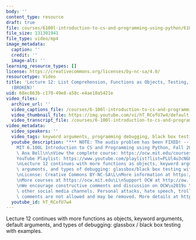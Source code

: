 ```yaml
---
body: ''
content_type: resource
draft: true
file: courses/6100l-introduction-to-cs-and-programming-using-python/6100l-lecture-12-multi-version-2_360p_16_9.mp4
file_size: 131301941
file_type: video/mp4
image_metadata:
  caption: ''
  credit: ''
  image-alt: ''
learning_resource_types: []
license: https://creativecommons.org/licenses/by-nc-sa/4.0/
resourcetype: Video
title: 'Lecture 12: List Comprehension, Functions as Objects, Testing, and Debugging
  (BROKEN)'
uid: 68ec863b-c170-49e8-a58c-e4ae10a5421e
video_files:
  archive_url: ''
  video_captions_file: /courses/6-100l-introduction-to-cs-and-programming-using-python-fall-2022/15bqkckSD48aqCxIeLX_TOueg5lDIIggX_transcript.webvtt
  video_thumbnail_file: https://img.youtube.com/vi/hT_RCofU7w4/default.jpg
  video_transcript_file: /courses/6-100l-introduction-to-cs-and-programming-using-python-fall-2022/15bqkckSD48aqCxIeLX_TOueg5lDIIggX_transcript.pdf
video_metadata:
  video_speakers: ''
  video_tags: keyword arguments, programming debugging, black box testing, parameters
  youtube_description: "*** NOTE: The audio problem has been FIXED! -- https://www.youtube.com/watch?v=XdeIfMpvlxo\n\
    MIT 6.100L Introduction to CS and Programming using Python, Fall 2022\nInstructor:\
    \ Ana Bell\n\nView the complete course: https://ocw.mit.edu/courses/6-100l-introduction-to-cs-and-programming-using-python-fall-2022/\n\
    YouTube Playlist: https://www.youtube.com/playlist?list=PLUl4u3cNGP62A-ynp6v6-LGBCzeH3VAQB\n\
    \nLecture 12 continues with more functions as objects, keyword arguments, default\
    \ arguments, and types of debugging: glassbox/black box testing with examples.\n\
    \nLicense: Creative Commons BY-NC-SA\L\nMore information at https://ocw.mit.edu/terms\L\
    \nMore courses at https://ocw.mit.edu\L\nSupport OCW at http://ow.ly/a1If50zVRlQ\n\
    \nWe encourage constructive comments and discussion on OCW\u2019s YouTube and\
    \ other social media channels. Personal attacks, hate speech, trolling, and inappropriate\
    \ comments are not allowed and may be removed. More details at https://ocw.mit.edu/comments."
  youtube_id: hT_RCofU7w4
---
```

Lecture 12 continues with more functions as objects, keyword arguments, default arguments, and types of debugging: glassbox / black box testing with examples.